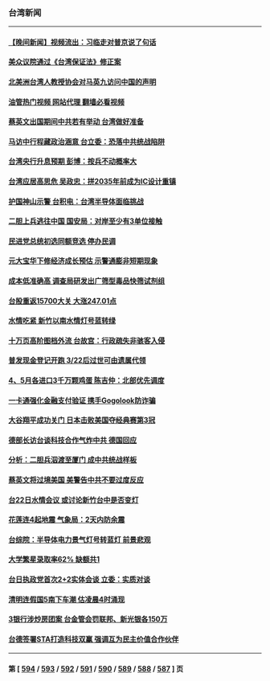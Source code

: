 ### 台湾新闻
---
#### [【晚间新闻】视频流出：习临走对普京说了句话](../../pages/ncid1349361/n13956636.md?03231645) 
#### [美众议院通过《台湾保证法》修正案](../../pages/ncid1349361/n13956411.md?03231645) 
#### [北美洲台湾人教授协会对马英九访问中国的声明](../../pages/ncid1349361/n13956010.md?03231645) 
#### [油管热门视频 网站代理 翻墙必看视频](http://138.2.39.72:81/youtube.html?epic-marker?03231645)
#### [蔡英文出国期间中共若有举动 台湾做好准备](../../pages/ncid1349361/n13955917.md?03231645) 
#### [马访中行程藏政治涵意 台立委：恐落中共统战陷阱](../../pages/ncid1349361/n13955965.md?03231645) 
#### [台湾央行升息预期 彭博：按兵不动概率大](../../pages/ncid1349361/n13955989.md?03231645) 
#### [台湾应居高思危 吴政忠：拼2035年前成为IC设计重镇](../../pages/ncid1349361/n13955974.md?03231645) 
#### [护国神山示警 台积电：台湾半导体面临挑战](../../pages/ncid1349361/n13955964.md?03231645) 
#### [二胆上兵逃往中国 国安局：对岸至少有3单位接触](../../pages/ncid1349361/n13955972.md?03231645) 
#### [民进党总统初选同额竞选 停办民调](../../pages/ncid1349361/n13955979.md?03231645) 
#### [元大宝华下修经济成长预估 示警通膨非短期现象](../../pages/ncid1349361/n13955970.md?03231645) 
#### [成本低准确高 调查局研发出广筛型毒品快筛试剂组](../../pages/ncid1349361/n13955969.md?03231645) 
#### [台股重返15700大关 大涨247.01点](../../pages/ncid1349361/n13955967.md?03231645) 
#### [水情吃紧 新竹以南水情灯号蓝转绿](../../pages/ncid1349361/n13955938.md?03231645) 
#### [十万页高阶图档外流 台故宫：行政疏失非骇客入侵](../../pages/ncid1349361/n13955905.md?03231645) 
#### [普发现金登记开跑 3/22后过世可由遗属代领](../../pages/ncid1349361/n13955926.md?03231645) 
#### [4、5月各进口3千万颗鸡蛋 陈吉仲：北部优先调度](../../pages/ncid1349361/n13955895.md?03231645) 
#### [一卡通强化金融支付验证 携手Gogolook防诈骗](../../pages/ncid1349361/n13955837.md?03231645) 
#### [大谷翔平成功关门 日本击败美国夺经典赛第3冠](../../pages/ncid1349361/n13952355.md?03231645) 
#### [德部长访台谈科技合作气炸中共 德国回应](../../pages/ncid1349361/n13955412.md?03231645) 
#### [分析：二胆兵泅渡至厦门 成中共统战样板](../../pages/ncid1349361/n13955312.md?03231645) 
#### [蔡英文将过境美国 美警告中共不要过度反应](../../pages/ncid1349361/n13955292.md?03231645) 
#### [台22日水情会议 或讨论新竹台中是否变灯](../../pages/ncid1349361/n13955230.md?03231645) 
#### [花莲连4起地震 气象局：2天内防余震](../../pages/ncid1349361/n13955237.md?03231645) 
#### [台综院：半导体电力景气灯号转蓝灯 前景悲观](../../pages/ncid1349361/n13955234.md?03231645) 
#### [大学繁星录取率62% 缺额共1](../../pages/ncid1349361/n13955239.md?03231645) 
#### [台日执政党首次2+2实体会谈 立委：实质对谈](../../pages/ncid1349361/n13955276.md?03231645) 
#### [清明连假国5南下车潮 估凌晨4时涌现](../../pages/ncid1349361/n13955274.md?03231645) 
#### [3银行涉炒房团案 台金管会罚联邦、新光银各150万](../../pages/ncid1349361/n13955269.md?03231645) 
#### [台德签署STA打造科技双赢 强调互为民主价值合作伙伴](../../pages/ncid1349361/n13955242.md?03231645) 

---
#### 第 [ [594](./594.md?03231645) / [593](./593.md?03231645) / [592](./592.md?03231645) / [591](./591.md?03231645) / [590](./590.md?03231645) / [589](./589.md?03231645) / [588](./588.md?03231645) / [587](./587.md?03231645) ] 页
